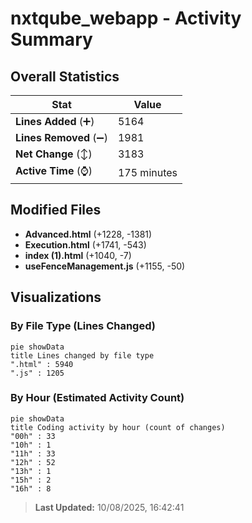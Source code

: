 # nxtqube_webapp - Activity Summary 

## Overall Statistics

| Stat                   | Value                                                             |
| ---------------------- | ----------------------------------------------------------------- |
| **Lines Added** (➕)   | 5164                                          |
| **Lines Removed** (➖) | 1981                                        |
| **Net Change** (↕)    | 3183                |
| **Active Time** (⌚)   | 175 minutes |


## Modified Files
- **Advanced.html** (+1228, -1381)
- **Execution.html** (+1741, -543)
- **index (1).html** (+1040, -7)
- **useFenceManagement.js** (+1155, -50)

## Visualizations

### By File Type (Lines Changed)

```mermaid
pie showData
title Lines changed by file type
".html" : 5940
".js" : 1205
```

### By Hour (Estimated Activity Count)

```mermaid
pie showData
title Coding activity by hour (count of changes)
"00h" : 33
"10h" : 1
"11h" : 33
"12h" : 52
"13h" : 1
"15h" : 2
"16h" : 8
```


> **Last Updated:** 10/08/2025, 16:42:41